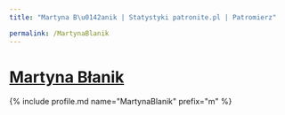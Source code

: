 ```yaml
---
title: "Martyna B\u0142anik | Statystyki patronite.pl | Patromierz"

permalink: /MartynaBlanik
---
```


# [Martyna Błanik](https://patronite.pl/MartynaBlanik)

{% include profile.md name="MartynaBlanik" prefix="m" %}
